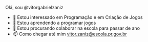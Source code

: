 Olá, sou @vitorgabrielzaniz
- 👀 Estou interessado em Programação e em Criação de Jogos
- 🌱 Estou aprendendo a programar jogos
- 💞️ Estou procurando colaborar na escola para passar de ano
- 📫 Como chegar até mim vitor.zaniz@escola.pr.gov.br
<!---
vitorgabrielzaniz/vitorgabrielzaniz is a ✨ special ✨ repository because its `README.md` (this file) appears on your GitHub profile.
You can click the Preview link to take a look at your changes.
--->
